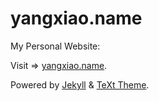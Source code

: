 # yangxiao.name

My Personal Website:

Visit => [yangxiao.name](https://yangxiao.name).

Powered by [Jekyll](http://jekyllrb.com/) & [TeXt Theme](https://github.com/mryang1688).